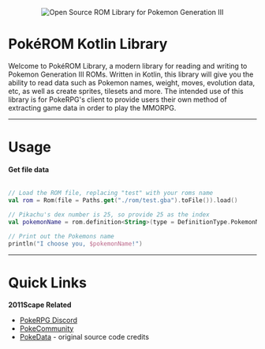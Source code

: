 <p align="center"><img src="https://cdn.discordapp.com/attachments/1067274729205010463/1104297375247372298/image.png" alt="Open Source ROM Library for Pokemon Generation III" />
</p>

# PokéROM Kotlin Library
Welcome to PokéROM Library, a modern library for reading and writing to Pokemon Generation III ROMs. Written in Kotlin, this library will give you the ability to read data such as Pokemon names, weight, moves, evolution data, etc, as well as create sprites, tilesets and more. The intended use of this library is for PokeRPG's client to provide users their own method of extracting game data in order to play the MMORPG. 

---

# Usage

#### Get file data

```kotlin

// Load the ROM file, replacing "test" with your roms name
val rom = Rom(file = Paths.get("./rom/test.gba").toFile()).load()

// Pikachu's dex number is 25, so provide 25 as the index 
val pokemonName = rom.definition<String>(type = DefinitionType.PokemonNames, index = 25)

// Print out the Pokemons name
println("I choose you, $pokemonName!")
```

---

# Quick Links

<b>2011Scape Related</b>
- [PokeRPG Discord](https://discord.gg/V5YfWmyAqV)
- [PokeCommunity](http://pokecommunity.com/)
- [PokeData](https://github.com/hugmanrique/PokeData) - original source code credits


